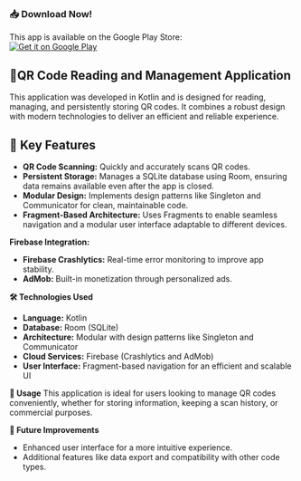 ### 📥 Download Now!  
This app is available on the Google Play Store:  
[![Get it on Google Play](https://upload.wikimedia.org/wikipedia/commons/7/78/Google_Play_Store_badge_EN.svg)](https://play.google.com/store/apps/details?id=com.gtrab.qrscanmaster)


## 📱QR Code Reading and Management Application
This application was developed in Kotlin and is designed for reading, managing, and persistently storing QR codes. It combines a robust design with modern technologies to deliver an efficient and reliable experience.

## 🚀 Key Features
-  **QR Code Scanning:** Quickly and accurately scans QR codes.
-  **Persistent Storage:** Manages a SQLite database using Room, ensuring data remains available even after the app is closed.
-  **Modular Design:** Implements design patterns like Singleton and Communicator for clean, maintainable code.
-  **Fragment-Based Architecture:** Uses Fragments to enable seamless navigation and a modular user interface adaptable to different devices.
 
**Firebase Integration:**

-  **Firebase Crashlytics:** Real-time error monitoring to improve app stability.
-  **AdMob:** Built-in monetization through personalized ads.

**🛠️ Technologies Used**

-  **Language:** Kotlin
-  **Database:** Room (SQLite)
-  **Architecture:** Modular with design patterns like Singleton and Communicator
-  **Cloud Services:** Firebase (Crashlytics and AdMob)
-  **User Interface:** Fragment-based navigation for an efficient and scalable UI

**📖 Usage**
This application is ideal for users looking to manage QR codes conveniently, whether for storing information, keeping a scan history, or commercial purposes.

**📂 Future Improvements**
-  Enhanced user interface for a more intuitive experience.
-  Additional features like data export and compatibility with other code types.
